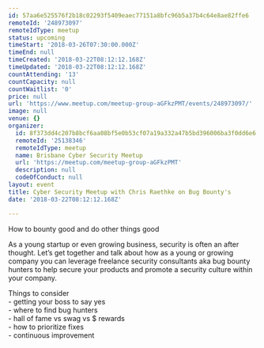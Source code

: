 ```yaml
---
id: 57aa6e525576f2b18c02293f5409eaec77151a8bfc96b5a37b4c64e8ae82ffe6
remoteId: '248973097'
remoteIdType: meetup
status: upcoming
timeStart: '2018-03-26T07:30:00.000Z'
timeEnd: null
timeCreated: '2018-03-22T08:12:12.168Z'
timeUpdated: '2018-03-22T08:12:12.168Z'
countAttending: '13'
countCapacity: null
countWaitlist: '0'
price: null
url: 'https://www.meetup.com/meetup-group-aGFkzPMT/events/248973097/'
image: null
venue: {}
organizer:
  id: 8f373dd4c207b8bcf6aa08bf5e0b53cf07a19a332a47b5bd396006ba3f0dd6e6
  remoteId: '25138346'
  remoteIdType: meetup
  name: Brisbane Cyber Security Meetup
  url: 'https://meetup.com/meetup-group-aGFkzPMT'
  description: null
  codeOfConduct: null
layout: event
title: Cyber Security Meetup with Chris Raethke on Bug Bounty's
date: '2018-03-22T08:12:12.168Z'

---
```

<p>How to bounty good and do other things good</p> <p>As a young startup or even growing business, security is often an after thought. Let’s get together and talk about how as a young or growing company you can leverage freelance security consultants aka bug bounty hunters to help secure your products and promote a security culture within your company.</p> <p>Things to consider<br/>- getting your boss to say yes<br/>- where to find bug hunters<br/>- hall of fame vs swag vs $ rewards<br/>- how to prioritize fixes<br/>- continuous improvement</p>
